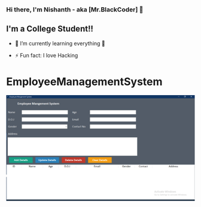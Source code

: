 ### Hi there, I'm Nishanth - aka [Mr.BlackCoder] 👋

## I'm a College Student!!

- 🌱 I’m currently learning everything 🤣

- ⚡ Fun fact: I love Hacking


# EmployeeManagementSystem

![Preview](https://github.com/NishanthBlackCoder/EmployeeManagementSystem/blob/main/EmployeeManagementSystem.png)


